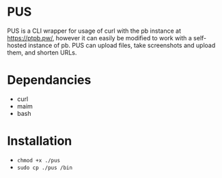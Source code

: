 # PUS
PUS is a CLI wrapper for usage of curl with the pb instance at https://ptpb.pw/, however it can easily be modified to work with a self-hosted instance of pb.
PUS can upload files, take screenshots and upload them, and shorten URLs.
# Dependancies
- curl
- maim
- bash
# Installation
- ```chmod +x ./pus```
- ```sudo cp ./pus /bin```
